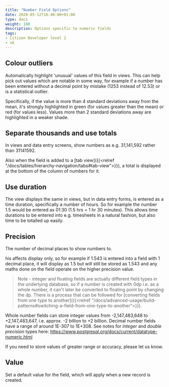 ```yaml
---
title: "Number Field Options"
date: 2020-05-12T16:40:00+01:00
type: docs
weight: 100
description: Options specific to numeric fields
tags:
- Citizen Developer level 2
- v6
---
```

## Colour outliers
Automatically highlight 'unusual' values of this field in views. This can help pick out values which are notable in some way, for example if a number has been entered without a decimal point by mistake (1253 instead of 12.53) or is a statistical outlier.

Specifically, if the value is more than 4 standard deviations away from the mean, it's strongly highlighted in green (for values greater than the mean) or red (for values less). Values more than 2 standard deviations away are highlighted in a weaker shade.

## Separate thousands and use totals
In views and data entry screens, show numbers as e.g. 31,141,592 rather than 31141592.

Also when the field is added to a [tab view]({{<relref "/docs/tables/hierarchy-navigation/tabs#tab-view">}}), a total is displayed at the bottom of the column of numbers for it.

## Use duration
The view displays the same in views, but in data entry forms, is entered as a time duration, specifically a number of hours. So for example the number 1.5 would be entered as 01:30 (1.5 hrs = 1 hr 30 minutes). This allows time durations to be entered into e.g. timesheets in a natural fashion, but also time to be totalled up easily.

## Precision
The number of decimal places to show numbers to. 

his affects display only, so for example if 1.543 is entered into a field with 1 decimal place, it will display as 1.5 but will still be stored as 1.543 and any maths done on the field operate on the higher precision value.

> Note - integer and floating fields are actually different field types in the underlying database, so if a number is created with 0dp i.e. as a whole number, it can't later be converted to floating point by changing the dp. There is a process that can be followed for [converting fields from one type to another]({{<relref "/docs/advanced-usage/build-patterns#switching-a-field-from-one-type-to-another">}}).

Whole number fields can store integer values from -2,147,483,648 to +2,147,483,647, i.e. approx. -2 billion to +2 billion. Decimal number fields have a range of around 1E-307 to 1E+308. See notes for _integer_ and _double precision_ types here: https://www.postgresql.org/docs/current/datatype-numeric.html

If you need to store values of greater range or accuracy, please let us know.

## Value
Set a default value for the field, which will apply when a new record is created.